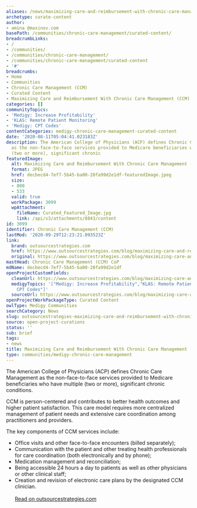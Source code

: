 ```yaml
---
aliases: /news/maximizing-care-and-reimbursement-with-chronic-care-management-ccm-codes
archetype: curate-content
author:
- amina @maxinov.com
basePath: /communities/chronic-care-management/curated-content/
breadcrumbLinks:
- /
- /communities/
- /communities/chronic-care-management/
- /communities/chronic-care-management/curated-content
- '#'
breadcrumbs:
- Home
- Communities
- Chronic Care Management (CCM)
- Curated Content
- Maximizing Care and Reimbursement With Chronic Care Management (CCM) Codes
categories: []
communityTopics:
- 'Medigy: Increase Profitability'
- 'KLAS: Remote Patient Monitoring'
- 'Medigy: CPT Codes'
contentCategories: medigy-chronic-care-management-curated-content
date: '2020-08-11T05:04:41.023183Z'
description: The American College of Physicians (ACP) defines Chronic Care Management
  as the non-face-to-face services provided to Medicare beneficiaries who have multiple
  (two or more), significant chronic
featuredImage:
  alt: Maximizing Care and Reimbursement With Chronic Care Management (CCM) Codes
  format: JPEG
  href: decbecd4-7ef7-5b45-ba00-20fa99d2e1df-featuredImage.jpeg
  size:
  - 800
  - 533
  valid: true
  workPackage: 3099
  wpAttachment:
    fileName: Curated_Featured_Image.jpg
    link: /api/v3/attachments/8843/content
id: 3099
identifier: Chronic Care Management (CCM)
lastMod: '2020-09-29T12:23:21.093523Z'
link:
  brand: outsourcestrategies.com
  href: https://www.outsourcestrategies.com/blog/maximizing-care-and-reimbursement-with-chronic-care-management-codes.html
  original: https://www.outsourcestrategies.com/blog/maximizing-care-and-reimbursement-with-chronic-care-management-codes.html
mastHead: Chronic Care Management (CCM) CoP
mdName: decbecd4-7ef7-5b45-ba00-20fa99d2e1df
openProjectCustomFields:
  cleanUrl: https://www.outsourcestrategies.com/blog/maximizing-care-and-reimbursement-with-chronic-care-management-codes.html
  medigyTopics: '["Medigy: Increase Profitability","KLAS: Remote Patient Monitoring","Medigy:
    CPT Codes"]'
  sourceUrl: https://www.outsourcestrategies.com/blog/maximizing-care-and-reimbursement-with-chronic-care-management-codes.html
openProjectWorkPackageType: Curated Content
owlType: Medigy Communities
searchCategory: News
slug: outsourcestrategies-maximizing-care-and-reimbursement-with-chronic-care-management-ccm-codes
source: open-project-curations
status: ''
sub: brief
tags:
- news
title: Maximizing Care and Reimbursement With Chronic Care Management (CCM) Codes
type: communities/medigy-chronic-care-management
---
```


<p>The American College of Physicians (ACP) defines Chronic Care Management as the non-face-to-face services provided to Medicare beneficiaries who have multiple (two or more), significant chronic conditions.</p><p>CCM is person-centered and contributes to better health outcomes and higher patient satisfaction. This care model requires more centralized management of patient needs and extensive care coordination among practitioners and providers.</p><p>The key components of CCM services include:&nbsp;</p><ul><li>Office visits and other face-to-face encounters (billed separately);</li><li>Communication with the patient and other treating health professionals for care coordination (both electronically and by phone);</li><li>Medication management and reconciliation;</li><li>Being accessible 24 hours a day to patients as well as other physicians or other clinical staff;</li><li>Creation and revision of electronic care plans by the designated CCM clinician.<br><br><a href="https://www.outsourcestrategies.com/blog/maximizing-care-and-reimbursement-with-chronic-care-management-codes.html">Read on outsourcestrategies.com</a></li></ul>